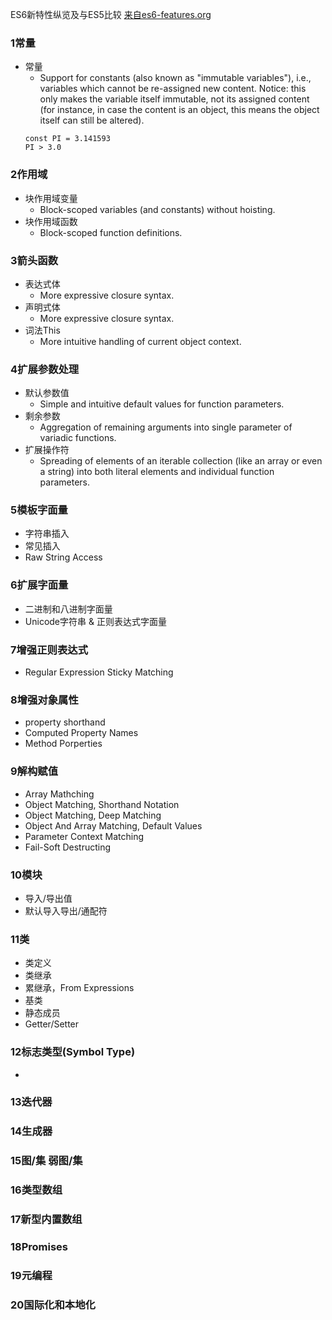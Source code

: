ES6新特性纵览及与ES5比较
<a href='http://es6-features.org/'>来自es6-features.org<a>

### 1常量
* 常量
  * Support for constants (also known as "immutable variables"), i.e., variables which cannot be re-assigned new content. Notice: this only makes the variable itself immutable, not its assigned content (for instance, in case the content is an object, this means the object itself can still be altered).
  ```
  const PI = 3.141593
  PI > 3.0
  ```

### 2作用域
* 块作用域变量
  * Block-scoped variables (and constants) without hoisting. 
* 块作用域函数
  * Block-scoped function definitions.
### 3箭头函数
* 表达式体
  * More expressive closure syntax.
* 声明式体
  * More expressive closure syntax.
* 词法This
  * More intuitive handling of current object context.

### 4扩展参数处理
* 默认参数值
  * Simple and intuitive default values for function parameters.
* 剩余参数
  * Aggregation of remaining arguments into single parameter of variadic functions.
* 扩展操作符
  * Spreading of elements of an iterable collection (like an array or even a string) into both literal elements and individual function parameters.

### 5模板字面量
* 字符串插入
* 常见插入
* Raw String Access
### 6扩展字面量
* 二进制和八进制字面量
* Unicode字符串 & 正则表达式字面量
### 7增强正则表达式
* Regular Expression Sticky Matching
### 8增强对象属性
* property shorthand
* Computed Property Names
* Method Porperties
### 9解构赋值
* Array Mathching
* Object Matching, Shorthand Notation
* Object Matching, Deep Matching
* Object And Array Matching, Default Values
* Parameter Context Matching
* Fail-Soft Destructing
### 10模块
* 导入/导出值
* 默认导入导出/通配符
### 11类
* 类定义
* 类继承
* 累继承，From Expressions
* 基类
* 静态成员
* Getter/Setter
### 12标志类型(Symbol Type)
* 
### 13迭代器
### 14生成器
### 15图/集 弱图/集
### 16类型数组
### 17新型内置数组
### 18Promises
### 19元编程
### 20国际化和本地化


